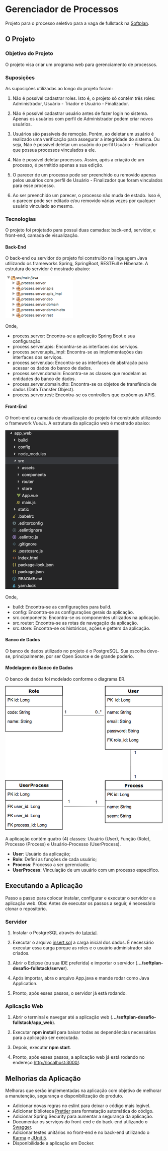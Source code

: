 # Gerenciador de Processos

Projeto para o processo seletivo para a vaga de fullstack na [Softplan](https://www.softplan.com.br/carreira/).

## O Projeto

### Objetivo do Projeto

O projeto visa criar um programa web para gerenciamento de processos. 

### Suposições

As suposições utilizadas ao longo do projeto foram:

1. Não é possível cadastrar roles. Isto é, o projeto só contém três roles: Administrador, Usuário - Triador e Usuário - Finalizador.

2. Não é possível cadastrar usuário antes de fazer login no sistema. Apenas os usuários com perfil de Administrador podem criar novos usuários. 

3. Usuários são passíveis de remoção. Porém, ao deletar um usuário é realizado uma verificação para assegurar a integridade do sistema. Ou seja, Não é possível deletar um usuário do perfil Usuário - Finalizador que possua processos vinculados a ele.

4. Não é possível deletar processos. Assim, após a criação de um processo, é permitido apenas a sua edição.

5. O parecer de um processo pode ser preenchido ou removido apenas pelos usuários com perfil de Usuário - Finalizador que foram vinculados para esse processo.

6. Ao ser preenchido um parecer, o processo não muda de estado. Isso é, o parecer pode ser editado e/ou removido várias vezes por qualquer usuário vinculado ao mesmo.

### Tecnologias

O projeto foi projetado para possui duas camadas: back-end, servidor, e front-end, camada de visualização.

#### Back-End

O back-end ou servidor do projeto foi construído na linguagem Java utilizando os frameworks Spring, SpringBoot, RESTFull e Hibenate.
A estrutura do servidor é mostrado abaixo: 

![Estrutura Servidor](docs/images/estruturaServer.png)

Onde,

* process.server: Encontra-se a aplicação Spring Boot e sua configuração. 
* process.server.apis: Encontra-se as interfaces dos serviços.
* process.server.apis_impl: Encontra-se as implementações das interfaces dos serviços.
* process.server.dao: Encontra-se as interfaces de abstração para acessar os dados do banco de dados.
* process.server.domain: Encontra-se as classes que modelam as entidades do banco de dados.
* process.server.domain.dto: Encontra-se os objetos de transfência de dados (Data Transfer Object).
* process.server.rest: Encontra-se os controllers que expõem as APIS.

#### Front-End

O front-end ou camada de visualização do projeto foi construído utilizando o framework VueJs.
A estrutura da aplicação web é mostrado abaixo: 

![Estrutura Aplicação Web](docs/images/estruturaWeb.png)

Onde,

* build: Encontra-se as configurações para build.
* config: Encontra-se as configurações gerais da aplicação.
* src.components: Encontra-se os componentes utilizados na aplicação.
* src.router: Encontra-se as rotas de navegação da aplicação.
* src.store: Encontra-se os históricos, ações e getters da aplicação.

#### Banco de Dados

O banco de dados utilizado no projeto é o PostgreSQL. Sua escolha deve-se, principalmente, por ser Open Source e de grande poderio.

#### Modelagem do Banco de Dados

O banco de dados foi modelado conforme o diagrama ER.

![Diagrama](docs/images/diagrama.png)

A aplicação contém quatro (4) classes: Usuário (User), Função (Role), Processo (Process) e Usuário-Processo (UserProcess). 

- **User**: Usuário da aplicação;
- **Role**: Defini as funções de cada usuário;
- **Process**: Processo a ser gerenciado;
- **UserProcess**: Vinculação de um usuário com um processo específico.

## Executando a Aplicação

Passo a passo para colocar instalar, configurar e executar o servidor e a aplicação web.
Obs: Antes de executar os passos a seguir, é necessário clonar o repositório.

### Servidor

1. Instalar o PostgreSQL através do [tutorial](server/docs/install_postgresql.md).

2. Executar o arquivo [insert.sql](server/docs/insert.sql) a carga inicial dos dados. É necessário executar essa carga porque as roles e o usuário administrador são criados.

3. Abrir o Eclipse (ou sua IDE preferida) e importar o servidor (**.../softplan-desafio-fullstack/server**).

4. Após importar, abra o arquivo App.java e mande rodar como Java Application.

5. Pronto, após esses passos, o servidor já está rodando. 

### Aplicação Web

1. Abrir o terminal e navegar até a aplicação web (**.../softplan-desafio-fullstack/app_web**).

2. Executar **npm install** para baixar todas as dependências necessárias para a aplicação ser executada.

3. Depois, executar **npm start**.

4. Pronto, após esses passos, a aplicação web já está rodando no endereço [http://localhost:3000/](http://localhost:3000/).

## Melhorias da Aplicação

Melhoras que serão implementadas na aplicação com objetivo de melhorar a manutenção, segurança e disponibilização do produto.

* Adicionar novas regras no eslint para deixar o código mais legível.
* Adicionar biblioteca [Prettier](https://www.npmjs.com/package/prettier) para formatação automática do código.
* Adicionar Spring Security para aumentar a segurança da aplicação.
* Documentar os serviços do front-end e do back-end utilizando o [Swagger](https://swagger.io/).
* Adicionar testes unitários no front-end e no back-end utilizando o [Karma](http://karma-runner.github.io/2.0/index.html) e [JUnit 5](https://junit.org/junit5/).
* Disponibilidade a aplicação em Docker.